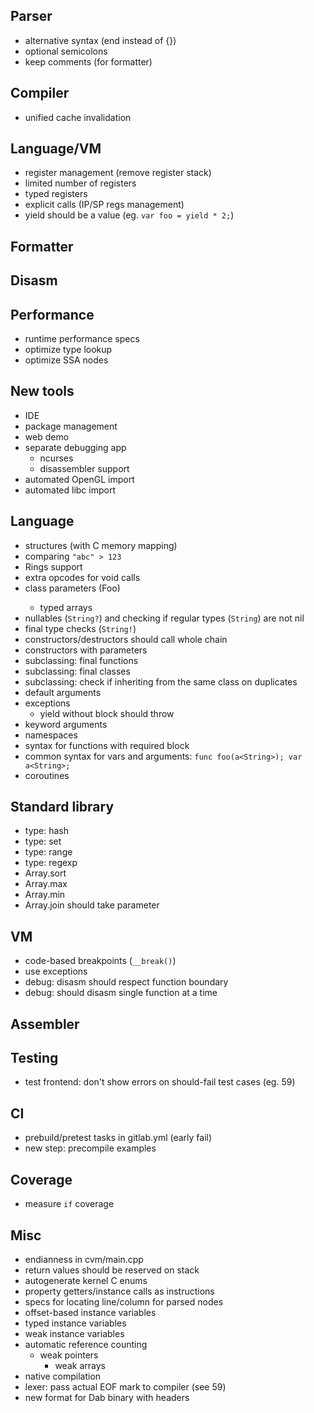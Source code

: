 ## Parser ##

- alternative syntax (end instead of {})
- optional semicolons
- keep comments (for formatter)

## Compiler

- unified cache invalidation

## Language/VM

- register management (remove register stack)
- limited number of registers
- typed registers
- explicit calls (IP/SP regs management)
- yield should be a value (eg. `var foo = yield * 2;`)

## Formatter

## Disasm

## Performance

- runtime performance specs
- optimize type lookup
- optimize SSA nodes

## New tools ##

- IDE
- package management
- web demo
- separate debugging app
    - ncurses
    - disassembler support
- automated OpenGL import
- automated libc import

## Language ##

- structures (with C memory mapping)
- comparing `"abc" > 123`
- Rings support
- extra opcodes for void calls
- class parameters (Foo<String>)
    - typed arrays
- nullables (`String?`) and checking if regular types (`String`) are not nil
- final type checks (`String!`)
- constructors/destructors should call whole chain
- constructors with parameters
- subclassing: final functions
- subclassing: final classes
- subclassing: check if inheriting from the same class on duplicates
- default arguments
- exceptions
  - yield without block should throw
- keyword arguments
- namespaces
- syntax for functions with required block
- common syntax for vars and arguments: `func foo(a<String>); var a<String>;`
- coroutines

## Standard library ##

- type: hash
- type: set
- type: range
- type: regexp
- Array.sort
- Array.max
- Array.min
- Array.join should take parameter

## VM ##

- code-based breakpoints (`__break()`)
- use exceptions
- debug: disasm should respect function boundary
- debug: should disasm single function at a time

## Assembler ##

## Testing ##

- test frontend: don't show errors on should-fail test cases (eg. 59)

## CI ##

- prebuild/pretest tasks in gitlab.yml (early fail)
- new step: precompile examples

## Coverage ##

- measure `if` coverage

## Misc ##

- endianness in cvm/main.cpp
- return values should be reserved on stack
- autogenerate kernel C enums
- property getters/instance calls as instructions
- specs for locating line/column for parsed nodes
- offset-based instance variables
- typed instance variables
- weak instance variables
- automatic reference counting
	- weak pointers
		- weak arrays
- native compilation
- lexer: pass actual EOF mark to compiler (see 59)
- new format for Dab binary with headers
